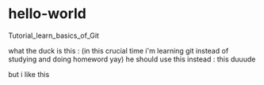 # hello-world
Tutorial_learn_basics_of_Git

what the duck is this : (in this crucial time i'm learning git instead of studying and doing homeword yay)
he should use this instead : this duuude


but i like this

